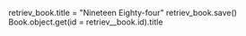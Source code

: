 retriev_book.title = "Nineteen Eighty-four"
retriev_book.save()
Book.object.get(id = retriev__book.id).title

<!-- 'Nineteen Eighty-Four' -->